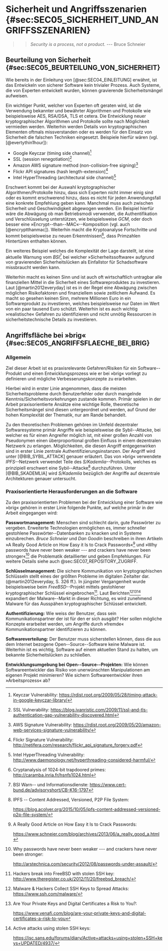 # Sicherheit und Angriffsszenarien {#sec:SEC05_SICHERHEIT_UND_ANGRIFFSSZENARIEN}

>> *Security is a process, not a product.* 
                         --- Bruce Schneier

## Beurteilung von Sicherheit {#sec:SEC05_BEURTEILUNG_VON_SICHERHEIT}

Wie bereits in der Einleitung von [@sec:SEC04_EINLEITUNG] erwähnt, ist das
Entwickeln von sicherer Software kein trivialer Prozess. Auch Systeme, die von
Experten entwickelt wurden, können gravierende Sicherheitsmängel aufweisen.

Ein wichtiger Punkt, welcher von Experten oft geraten wird, ist die Verwendung
bekannter und bewährter Algorithmen und Protokolle wie beispielsweise AES,
RSA/DSA, TLS et cetera. Die Entwicklung neuer kryptographischer Algorithmen und
Protokolle sollte nach Möglichkeit vermieden werden. Weiterhin werden Details von
kryptographischen Elementen oftmals missverstanden oder es werden für den
Einsatz von Sicherheit die falschen Techniken eingesetzt. Beispiele hierfür
wären (vgl. [@evertythin1hour]):

* Google Keyczar (timing side channel)[^FN_KEYCZAR_BUG]
* SSL (session renegotiation)[^FN_SSL_BUG]
* Amazon AWS signature method (non-collision-free signing)[^FN_AMAZON_AWS_BUG]
* Flickr API signatures (hash length-extension)[^FN_FLICKR_VUL]
* Intel HyperThreading (architectural side channel)[^FN_INTEL_VUL]


[^FN_KEYCZAR_BUG]: Keyczar Vulnerability: <https://rdist.root.org/2009/05/28/timing-attack-in-google-keyczar-library/>

[^FN_SSL_BUG]: SSL Vulnerability: <https://blog.ivanristic.com/2009/11/ssl-and-tls-authentication-gap-vulnerability-discovered.html>

[^FN_AMAZON_AWS_BUG]: AWS Signature Vulnerability: <https://rdist.root.org/2009/05/20/amazon-web-services-signature-vulnerability/>

[^FN_FLICKR_VUL]: Flickr Signature Vulnerability: <http://netifera.com/research/flickr_api_signature_forgery.pdf>

[^FN_INTEL_VUL]:Intel HyperThreading Vulnerability: <http://www.daemonology.net/hyperthreading-considered-harmful/>

Erschwert kommt bei der Auswahl kryptographischer Algorithmen/Protokolle hinzu,
dass sich Experten nicht immer einig sind oder es kommt erschwerend hinzu, dass
es nicht für jeden Anwendungsfall eine konkrete Empfehlung geben kann. Manchmal
muss auch zwischen Sicherheit und Geschwindigkeit abgewogen werden. Ein
Beispiel hierfür wäre die Abwägung ob man Betriebsmodi verwendet, die
Authentifikation und Verschlüsselung unterstützen, wie beispielsweise *GCM*, oder
doch besser eine »Encrypt--than--MAC«--Komposition (vgl. auch [@encryptthanmac]). Weiterhin macht die Kryptoanalyse Fortschritte und kommt beispielsweise zu neuen Erkenntnissen[^FN_PRIME_BACKDOOR], dass Primzahlen Hintertüren enthalten können.

[^FN_PRIME_BACKDOOR]: Cryptanalysis of 1024-bit trapdoored primes: <http://caramba.inria.fr/hsnfs1024.html>

Ein weiteres Beispiel welches die Komplexität der Lage darstellt, ist eine
aktuelle Warnung vom *BSI*[^FN_BSI_NORTON] bei welcher »Sicherheitssoftware«
aufgrund von gravierenden Sicherheitslücken als Einfallstor für Schadsoftware
missbraucht werden kann. 

[^FN_BSI_NORTON]:  BSI Warn-- und Informationsdienste: <https://www.cert-bund.de/advisoryshort/CB-K16-1797>

Weiterhin macht es keinen Sinn und ist auch oft wirtschaftlich untragbar alle
finanziellen Mittel in die Sicherheit eines Softwareproduktes zu investieren.
Laut [@martin2012everyday] ist es in der Regel eine Abwägung zwischen möglichen
Risikofaktoren und finanziellem sowie zeitlichem Aufwand. Es macht so gesehen
keinen Sinn, mehrere Millionen Euro in ein Softwareprodukt zu investieren,
welches beispielsweise nur Daten im Wert von ein paar tausend Euro schützt.
Weiterhin ist es auch wichtig »realistische« Gefahren zu identifizieren und
nicht unnötig Ressourcen in sicherheitstechnische Details zu investieren.

## Angriffsfläche bei »brig« {#sec:SEC05_ANGRIFFSFLAECHE_BEI_BRIG}

### Allgemein

Ziel dieser Arbeit ist es praxisrelevante Gefahren/Risiken für ein
Software--Produkt und einen Entwicklungsprozess wie er bei »brig« vorliegt zu
definieren und mögliche Verbesserungskonzepte zu erarbeiten.

Hierbei wird in erster Linie angenommen, dass die meisten Sicherheitsprobleme durch
Benutzerfehler oder durch mangelnde Kenntnis/Sicherheitsvorkehrungen zustande
kommen. Primär spielen in der Arbeit praxisorientierte Ansätze eine wichtige
Rolle, theoretische Sicherheitsmängel sind diesen untergeordnet und werden, auf
Grund der hohen Komplexität der Thematik, nur am Rande behandelt.

Zu den theoretischen Problemen gehören im Umfeld dezentraler Softwaresysteme
primär Angriffe wie beispielsweise die Sybil--Attacke, bei welcher es für einen
Angreifer möglich ist, mit einer großen Anzahl von Pseudonymen einen
überproportional großen Einfluss in einem dezentralen Netzwerk zu erlangen.
Möglichkeiten, die diesen Angriff entgegenwirken sind in erster Linie zentrale
Authentifizierungsinstanzen. Der Angriff wird unter [@BIB_SYBIL_ATTACK] genauer
erläutert. Das von »brig« verwendete *IPFS*--Netzwerk verwendet Teile des
*S/Kademlia*--Protokolls, welches es prinzipiell erschwert eine
Sybil--Attacke[^FN_IPFS_SYBIL_ATTACK] durchzuführen. Unter [@BIB_SKADEMLIA]
wird *S/Kademlia* bezüglich der Angriffe auf dezentrale Architekturen
genauer untersucht.

[^FN_IPFS_SYBIL_ATTACK]: IPFS -- Content Addressed, Versioned, P2P File System: 

	<https://blog.acolyer.org/2015/10/05/ipfs-content-addressed-versioned-p2p-file-system/>

### Praxisorientierte Herausforderungen an die Software

Zu den praxisorientierten Problemen bei der Entwicklung einer Software wie
»brig« gehören in erster Linie folgende Punkte, auf welche primär in der Arbeit
eingegangen wird:

**Passwortmanagement:** Menschen sind schlecht darin, gute Passwörter zu
vergeben. Erweiterte Technologien ermöglichen es, immer schneller gestohlene
Passwörter--Datenbanken zu knacken und in Systeme einzubrechen. *Bruce
Schneier* und *Dan Goodin* beschreiben in ihren Artikeln »A Really Good Article
on How Easy it Is to Crack Passwords«[^FN_BRUCE_PW] und »Why passwords have
never been weaker --- and crackers have never been stronger«[^FN_CRACKHARDWARE]
die Problematik detaillierter und geben Empfehlungen. Für weitere Details siehe
auch @sec:SEC07_REPOSITORY_ZUGRIFF.

[^FN_BRUCE_PW]: A Really Good Article on How Easy it Is to Crack Passwords: 

	<https://www.schneier.com/blog/archives/2013/06/a_really_good_a.html>

[^FN_CRACKHARDWARE]: Why passwords have never been weaker --- and crackers have never been stronger: 

	<http://arstechnica.com/security/2012/08/passwords-under-assault/>

**Schlüsselmanagement:** Die sichere Kommunikation von kryptographischen
Schlüsseln stellt eines der größten Probleme im digitalen Zeitalter dar.
(@martin2012everyday, S. 326 ff.). In jüngster Vergangenheit wurde
beispielsweise beim *FreeBSD*--Projekt mittels gestohlener kryptographischer
Schlüssel eingebrochen[^FN_FREEBSD_SSH_MALWARE]. Laut
Berichten[^FN_SSH_MALWARE][^FN_PRIV_KEY_MALWARE][^FN_PRIV_KEY_MALWARE_2]
expandiert der Malware--Markt in dieser Richtung, es wird zunehmend Malware für
das Ausspähen kryptographischer Schlüssel entwickelt.

[^FN_FREEBSD_SSH_MALWARE]: Hackers break into FreeBSD with stolen SSH key: <http://www.theregister.co.uk/2012/11/20/freebsd_breach/>
[^FN_SSH_MALWARE]: Malware & Hackers Collect SSH Keys to Spread Attacks: <https://www.ssh.com/malware/>
[^FN_PRIV_KEY_MALWARE]: Are Your Private Keys and Digital Certificates a Risk to You?: 

	<https://www.venafi.com/blog/are-your-private-keys-and-digital-certificates-a-risk-to-you>

[^FN_PRIV_KEY_MALWARE_2]: Active attacks using stolen SSH keys: 

	<https://isc.sans.edu/forums/diary/Active+attacks+using+stolen+SSH+keys+UPDATED/4937/>

**Authentifizierung:** Wie weiss der Benutzer, dass sein Kommunikationspartner
der ist für den er sich ausgibt? Hier sollen mögliche Konzepte erarbeitet
werden, um Angriffe durch »fremde« Kommunikationspartner identifizieren zu können.

**Softwareverteilung:** Der Benutzer muss sicherstellen
können, dass die aus dem Internet bezogene Open--Source--Software keine Malware
ist. Weiterhin ist es wichtig, Software auf einem aktuellen Stand zu halten, um
bekannte Sicherheitslücken zu schließen.

**Entwicklungsumgebung bei Open--Source--Projekten:**  Wie können
Softwareentwickler das Risiko von unerwünschten Manipulationen am eigenen
Projekt minimieren? Wie sichern Softwareentwickler ihren »Arbeitsprozess« ab?
